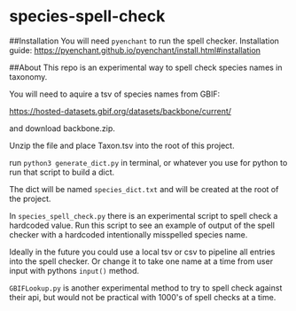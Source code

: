 # species-spell-check

##Installation
You will need `pyenchant` to run the spell checker.
Installation guide: https://pyenchant.github.io/pyenchant/install.html#installation

##About
This repo is an experimental way to spell check species names in taxonomy.

You will need to aquire a tsv of species names from GBIF:

https://hosted-datasets.gbif.org/datasets/backbone/current/

and download backbone.zip.

Unzip the file and place Taxon.tsv into the root of this project.

run `python3 generate_dict.py` in terminal, or whatever you use for python to run that script to build a dict.

The dict will be named `species_dict.txt` and will be created at the root of the project.

In `species_spell_check.py` there is an experimental script to spell check a hardcoded value. Run this script to see an example of output of the spell checker with a hardcoded intentionally misspelled species name.

Ideally in the future you could use a local tsv or csv to pipeline all entries into the spell checker. Or change it to take one name at a time from user input with pythons `input()` method.

`GBIFLookup.py` is another experimental method to try to spell check against their api, but would not be practical with 1000's of spell checks at a time.

